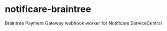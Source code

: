 notificare-braintree
====================

Braintree Payment Gateway webhook worker for Notificare ServiceCentral
